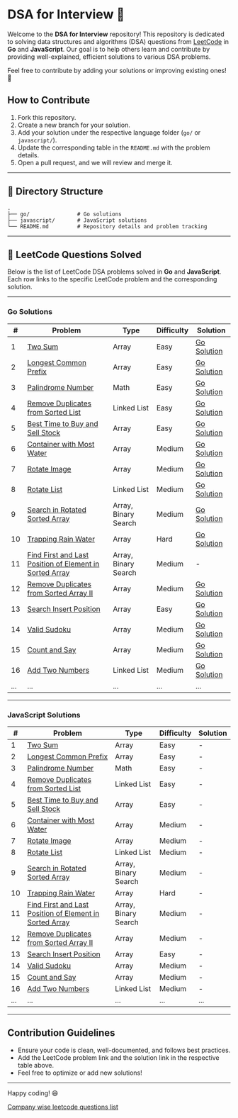 
# DSA for Interview 🚀

Welcome to the **DSA for Interview** repository! This repository is dedicated to solving data structures and algorithms (DSA) questions from [LeetCode](https://leetcode.com/) in **Go** and **JavaScript**. Our goal is to help others learn and contribute by providing well-explained, efficient solutions to various DSA problems.

Feel free to contribute by adding your solutions or improving existing ones! 🤝

## How to Contribute

1. Fork this repository.
2. Create a new branch for your solution.
3. Add your solution under the respective language folder (`go/` or `javascript/`).
4. Update the corresponding table in the `README.md` with the problem details.
5. Open a pull request, and we will review and merge it.

---

## 📂 Directory Structure

```
.
├── go/               # Go solutions
├── javascript/       # JavaScript solutions
└── README.md         # Repository details and problem tracking
```

---

## 📜 LeetCode Questions Solved

Below is the list of LeetCode DSA problems solved in **Go** and **JavaScript**. Each row links to the specific LeetCode problem and the corresponding solution.

---

### Go Solutions

| # | Problem |Type | Difficulty | Solution |
|---|---------|----------|----------|----------|
| 1 | [Two Sum](https://leetcode.com/problems/two-sum/) | Array | Easy | [Go Solution](./go/two_sum.go) |
| 2 | [Longest Common Prefix](https://leetcode.com/problems/longest-common-prefix/) | Array | Easy | [Go Solution](./go/longest_common_prefix.go) |
| 3 | [Palindrome Number](https://leetcode.com/problems/palindrome-number/) | Math | Easy | [Go Solution](./go/palindrome_number.go) |
| 4 | [Remove Duplicates from Sorted List](https://leetcode.com/problems/remove-duplicates-from-sorted-list/) | Linked List | Easy | [Go Solution](./go/remove_duplicates_from_sorted_list.go) |
| 5 | [Best Time to Buy and Sell Stock](https://leetcode.com/problems/best-time-to-buy-and-sell-stock/) | Array | Easy | [Go Solution](./go/best_time_to_buy_and_sell_stock.go) |
| 6 | [Container with Most Water](https://leetcode.com/problems/container-with-most-water/) | Array | Medium | [Go Solution](./go/container_with_most_water.go) |
| 7 | [Rotate Image](https://leetcode.com/problems/rotate-image/) | Array | Medium | [Go Solution](./go/rotate_image.go) |
| 8 | [Rotate List](https://leetcode.com/problems/rotate-list/) | Linked List | Medium | [Go Solution](./go/rotate_list.go) |
| 9 | [Search in Rotated Sorted Array](https://leetcode.com/problems/search-in-rotated-sorted-array) | Array, Binary Search | Medium | [Go Solution](./go/search_in_rotated_sorted_array.go) |
| 10 | [Trapping Rain Water](https://leetcode.com/problems/trapping-rain-water) | Array | Hard | [Go Solution](./go/trapping_rain_water.go) |
| 11 | [Find First and Last Position of Element in Sorted Array](https://leetcode.com/problems/find-first-and-last-position-of-element-in-sorted-array) | Array, Binary Search | Medium | - |
| 12 | [Remove Duplicates from Sorted Array II](https://leetcode.com/problems/remove-duplicates-from-sorted-array-ii) | Array | Medium | [Go Solution](./go/remove_duplicates_from_sorted_array2.go) |
| 13 | [Search Insert Position](https://leetcode.com/problems/search-insert-position) | Array | Easy | [Go Solution](./go/search_insert_position.go) |
| 14 | [Valid Sudoku](https://leetcode.com/problems/valid-sudoku) | Array | Medium | [Go Solution](./go/valid_sudoku.go) |
| 15 | [Count and Say](https://leetcode.com/problems/count-and-say) | Array | Medium | [Go Solution](./go/count_and_say.go) |
| 16 | [Add Two Numbers](https://leetcode.com/problems/add-two-numbers) | Linked List | Medium | [Go Solution](./go/add_tow_numbers.go) |
| ... | ... | ... | ... | ... |

---

### JavaScript Solutions

| # | Problem |Type | Difficulty | Solution |
|---|---------|----------|----------|----------|
| 1 | [Two Sum](https://leetcode.com/problems/two-sum/) | Array | Easy | - |
| 2 | [Longest Common Prefix](https://leetcode.com/problems/longest-common-prefix/) | Array | Easy | - |
| 3 | [Palindrome Number](https://leetcode.com/problems/palindrome-number/) | Math | Easy | - |
| 4 | [Remove Duplicates from Sorted List](https://leetcode.com/problems/remove-duplicates-from-sorted-list/) | Linked List | Easy | - |
| 5 | [Best Time to Buy and Sell Stock](https://leetcode.com/problems/best-time-to-buy-and-sell-stock/) | Array | Easy | - |
| 6 | [Container with Most Water](https://leetcode.com/problems/container-with-most-water/) | Array | Medium | - |
| 7 | [Rotate Image](https://leetcode.com/problems/rotate-image/) | Array | Medium | - |
| 8 | [Rotate List](https://leetcode.com/problems/rotate-list/) | Linked List | Medium | - |
| 9 | [Search in Rotated Sorted Array](https://leetcode.com/problems/search-in-rotated-sorted-array) | Array, Binary Search | Medium | - |
| 10 | [Trapping Rain Water](https://leetcode.com/problems/trapping-rain-water) | Array | Hard | - |
| 11 | [Find First and Last Position of Element in Sorted Array](https://leetcode.com/problems/find-first-and-last-position-of-element-in-sorted-array) | Array, Binary Search | Medium | - |
| 12 | [Remove Duplicates from Sorted Array II](https://leetcode.com/problems/remove-duplicates-from-sorted-array-ii) | Array | Medium | - |
| 13 | [Search Insert Position](https://leetcode.com/problems/search-insert-position) | Array | Easy | - |
| 14 | [Valid Sudoku](https://leetcode.com/problems/valid-sudoku) | Array | Medium | - |
| 15 | [Count and Say](https://leetcode.com/problems/count-and-say) | Array | Medium | - |
| 16 | [Add Two Numbers](https://leetcode.com/problems/add-two-numbers) | Linked List | Medium | - |
| ... | ... | ... | ... | ... |

---

## Contribution Guidelines

- Ensure your code is clean, well-documented, and follows best practices.
- Add the LeetCode problem link and the solution link in the respective table above.
- Feel free to optimize or add new solutions!

---

Happy coding! 😄

[Company wise leetcode questions list](https://github.com/jobream/Leetcode-Company-Wise-Problems)

